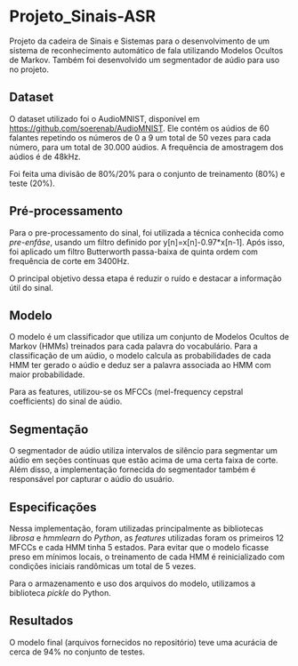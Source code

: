 # Projeto_Sinais-ASR
Projeto da cadeira de Sinais e Sistemas para o desenvolvimento de um sistema de reconhecimento automático de fala utilizando Modelos Ocultos de Markov. Também foi desenvolvido um segmentador de aúdio para uso no projeto.

## Dataset

O dataset utilizado foi o AudioMNIST, disponível em https://github.com/soerenab/AudioMNIST. Ele contém os aúdios de 60 falantes repetindo os números de 0 a 9 um total de 50 vezes para cada número, para um total de 30.000 aúdios. A frequência de amostragem dos aúdios é de 48kHz.

Foi feita uma divisão de 80%/20% para o conjunto de treinamento (80%) e teste (20%).

## Pré-processamento

Para o pre-processamento do sinal, foi utilizada a técnica conhecida como *pre-enfâse*, usando um filtro definido por y[n]=x[n]-0.97*x[n-1]. Após isso, foi aplicado um filtro Butterworth passa-baixa de quinta ordem com frequência de corte em 3400Hz.

O principal objetivo dessa etapa é reduzir o ruído e destacar a informação útil do sinal.

## Modelo

O modelo é um classificador que utiliza um conjunto de Modelos Ocultos de Markov (HMMs) treinados para cada palavra do vocabulário. Para a classificação de um aúdio, o modelo calcula as probabilidades de cada HMM ter gerado o aúdio e deduz ser a palavra associada ao HMM com maior probabilidade.

Para as features, utilizou-se os MFCCs (mel-frequency cepstral coefficients) do sinal de aúdio.

## Segmentação

O segmentador de aúdio utiliza intervalos de silêncio para segmentar um aúdio em seções contínuas que estão acima de uma certa faixa de corte. Além disso, a implementação fornecida do segmentador também é responsável por capturar o aúdio do usuário. 

## Especificações

Nessa implementação, foram utilizadas principalmente as bibliotecas *librosa* e *hmmlearn* do *Python*, as *features* utilizadas foram os primeiros 12 MFCCs e cada HMM tinha 5 estados. Para evitar que o modelo ficasse preso em mínimos locais, o treinamento de cada HMM é reinicializado com condições iniciais randômicas um total de 5 vezes.

Para o armazenamento e uso dos arquivos do modelo, utilizamos a biblioteca *pickle* do Python.

## Resultados

O modelo final (arquivos fornecidos no repositório) teve uma acurácia de cerca de 94% no conjunto de testes. 

